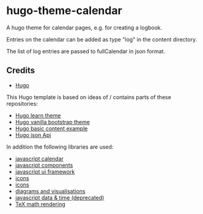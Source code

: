 # hugo-theme-calendar

A hugo theme for calendar pages, e.g. for creating a logbook.

Entries on the calendar can be added as type "log" in the content directory.

The list of log entries are passed to fullCalendar in json format.

## Credits

- [Hugo](https://gohugo.io/)

This Hugo template is based on ideas of / contains parts of these repositories:

- [Hugo learn theme](https://github.com/matcornic/hugo-theme-learn)
- [Hugo vanilla bootstrap theme](https://github.com/zwbetz-gh/vanilla-bootstrap-hugo-theme)
- [Hugo basic content example](https://github.com/gohugoio/hugoBasicExample)
- [Hugo json Api](https://github.com/regisphilibert/hugoGetApi)

In addition the following libraries are used:

- [javascript calendar](https://fullcalendar.io/)
- [javascript components](https://getbootstrap.com/)
- [javascript ui framework](https://jqueryui.com/)
- [icons](https://fontawesome.com/)
- [icons](https://feathericons.com/)
- [diagrams and visualisations](https://mermaid-js.github.io/mermaid/#/)
- [javascript data & time (deprecated)](https://momentjs.com/)
- [TeX math rendering](https://github.com/KaTeX/KaTeX)
